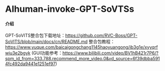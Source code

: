 # AIhuman-invoke-GPT-SoVTSs

#### 介绍
GPT-SoVITS整合包下载地址：https://github.com/RVC-Boss/GPT-SoVITS/blob/main/docs/cn/README.md
整合包教程：https://www.yuque.com/baicaigongchang1145haoyuangong/ib3g1e/xyyqrfwiu3e2bgyk
(GUI功能参考：https://www.bilibili.com/video/BV1hB421r7P6/?spm_id_from=333.788.recommend_more_video.0&vd_source=6f39dbba5914fc492da9441e1251ef97)
